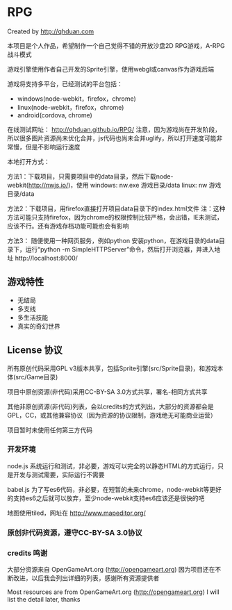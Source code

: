 # RPG

Created by http://qhduan.com

本项目是个人作品，希望制作一个自己觉得不错的开放沙盘2D RPG游戏，A-RPG战斗模式

游戏引擎使用作者自己开发的Sprite引擎，使用webgl或canvas作为游戏后端

游戏将支持多平台，已经测试的平台包括：
- windows(node-webkit，firefox，chrome)
- linux(node-webkit，firefox，chrome)
- android(cordova, chrome)

在线测试网址：
http://qhduan.github.io/RPG/
注意，因为游戏尚在开发阶段，所以很多图片资源尚未优化合并，js代码也尚未合并uglify，所以打开速度可能非常慢，但是不影响运行速度

本地打开方式：

方法1：下载项目，只需要项目中的data目录，然后下载node-webkit(http://nwjs.io/)，使用
windows: nw.exe 游戏目录/data
linux: nw 游戏目录/data

方法2：下载项目，用firefox直接打开项目data目录下的index.html文件
注：这种方法可能只支持firefox，因为chrome的权限控制比较严格，会出错，IE未测试，应该不行。还有游戏存档功能可能也会有影响

方法3： 随便使用一种网页服务，例如python
安装python，在游戏目录的data目录下，运行“python -m SimpleHTTPServer”命令，然后打开浏览器，并进入地址 http://localhost:8000/


## 游戏特性

- 无结局
- 多支线
- 多生活技能
- 真实的奇幻世界

## License 协议

所有原创代码采用GPL v3版本共享，包括Sprite引擎(src/Sprite目录)，和游戏本体(src/Game目录)

项目中原创资源(非代码)采用CC-BY-SA 3.0方式共享，署名-相同方式共享

其他非原创资源(非代码)列表，会以credits的方式列出，大部分的资源都会是GPL，CC，或其他兼容协议（因为资源的协议限制，游戏绝无可能商业运营）

项目暂时未使用任何第三方代码

### 开发环境

node.js 系统运行和测试，非必要，游戏可以完全的以静态HTML的方式运行，只是开发与测试需要，实际运行不需要

babel.js 为了写es6代码，非必要，在短暂的未来chrome，node-webkit等更好的支持es6之后就可以放弃，至少node-webkit支持es6应该还是很快的吧

地图使用tiled，网址在 http://www.mapeditor.org/


### 原创非代码资源，遵守CC-BY-SA 3.0协议

### credits 鸣谢

大部分资源来自 OpenGameArt.org (http://opengameart.org)
因为项目还在不断改进，以后我会列出详细的列表，感谢所有资源提供者

Most resources are from OpenGameArt.org (http://opengameart.org)
I will list the detail later, thanks
